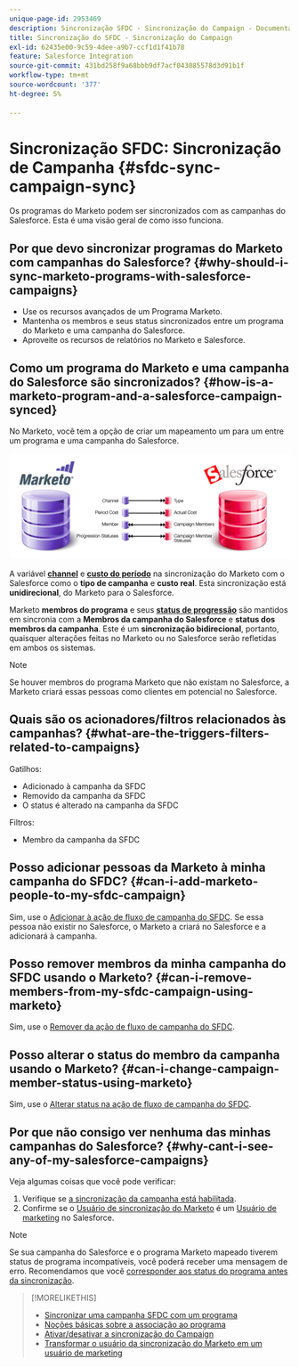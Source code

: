 ```yaml
---
unique-page-id: 2953469
description: Sincronização SFDC - Sincronização do Campaign - Documentação do Marketo - Documentação do produto
title: Sincronização do SFDC - Sincronização do Campaign
exl-id: 62435e00-9c59-4dee-a9b7-ccf1d1f41b78
feature: Salesforce Integration
source-git-commit: 431bd258f9a68bbb9df7acf043085578d3d91b1f
workflow-type: tm+mt
source-wordcount: '377'
ht-degree: 5%

---
```


# Sincronização SFDC: Sincronização de Campanha {#sfdc-sync-campaign-sync}

Os programas do Marketo podem ser sincronizados com as campanhas do Salesforce. Esta é uma visão geral de como isso funciona.

## Por que devo sincronizar programas do Marketo com campanhas do Salesforce? {#why-should-i-sync-marketo-programs-with-salesforce-campaigns}

* Use os recursos avançados de um Programa Marketo.
* Mantenha os membros e seus status sincronizados entre um programa do Marketo e uma campanha do Salesforce.
* Aproveite os recursos de relatórios no Marketo e Salesforce.

## Como um programa do Marketo e uma campanha do Salesforce são sincronizados? {#how-is-a-marketo-program-and-a-salesforce-campaign-synced}

No Marketo, você tem a opção de criar um mapeamento um para um entre um programa e uma campanha do Salesforce.

![](assets/image2015-7-8-9-3a43-3a8.png)

A variável **[channel](/help/marketo/product-docs/administration/tags/create-a-program-channel.md)** e **[custo do período](/help/marketo/product-docs/core-marketo-concepts/programs/working-with-programs/understanding-period-costs.md)** na sincronização do Marketo com o Salesforce como o **tipo de campanha** e **custo real**. Esta sincronização está **unidirecional**, do Marketo para o Salesforce.

Marketo **membros do programa** e seus **[status de progressão](/help/marketo/product-docs/core-marketo-concepts/programs/creating-programs/understanding-program-membership.md)** são mantidos em sincronia com a **Membros da campanha do Salesforce** e **status dos membros da campanha**. Este é um **sincronização bidirecional**, portanto, quaisquer alterações feitas no Marketo ou no Salesforce serão refletidas em ambos os sistemas.

>[!NOTE]
>
>Se houver membros do programa Marketo que não existam no Salesforce, a Marketo criará essas pessoas como clientes em potencial no Salesforce.

## Quais são os acionadores/filtros relacionados às campanhas? {#what-are-the-triggers-filters-related-to-campaigns}

Gatilhos:

* Adicionado à campanha da SFDC
* Removido da campanha da SFDC
* O status é alterado na campanha da SFDC

Filtros:

* Membro da campanha da SFDC

## Posso adicionar pessoas da Marketo à minha campanha do SFDC? {#can-i-add-marketo-people-to-my-sfdc-campaign}

Sim, use o [Adicionar à ação de fluxo de campanha do SFDC](/help/marketo/product-docs/core-marketo-concepts/smart-campaigns/salesforce-flow-actions/add-to-sfdc-campaign.md). Se essa pessoa não existir no Salesforce, o Marketo a criará no Salesforce e a adicionará à campanha.

## Posso remover membros da minha campanha do SFDC usando o Marketo? {#can-i-remove-members-from-my-sfdc-campaign-using-marketo}

Sim, use o [Remover da ação de fluxo de campanha do SFDC](/help/marketo/product-docs/core-marketo-concepts/smart-campaigns/salesforce-flow-actions/remove-from-sfdc-campaign.md).

## Posso alterar o status do membro da campanha usando o Marketo? {#can-i-change-campaign-member-status-using-marketo}

Sim, use o [Alterar status na ação de fluxo de campanha do SFDC](/help/marketo/product-docs/core-marketo-concepts/smart-campaigns/salesforce-flow-actions/change-status-in-sfdc-campaign.md).

## Por que não consigo ver nenhuma das minhas campanhas do Salesforce? {#why-cant-i-see-any-of-my-salesforce-campaigns}

Veja algumas coisas que você pode verificar:

1. Verifique se [a sincronização da campanha está habilitada](/help/marketo/product-docs/crm-sync/salesforce-sync/setup/optional-steps/enable-disable-campaign-sync.md).
1. Confirme se o [Usuário de sincronização do Marketo](/help/marketo/product-docs/crm-sync/salesforce-sync/setup/enterprise-unlimited-edition/step-2-of-3-create-a-salesforce-user-for-marketo-enterprise-unlimited.md) é um [Usuário de marketing](/help/marketo/product-docs/crm-sync/salesforce-sync/setup/optional-steps/enable-disable-campaign-sync/make-marketo-sync-user-a-marketing-user.md) no Salesforce.

>[!NOTE]
>
>Se sua campanha do Salesforce e o programa Marketo mapeado tiverem status de programa incompatíveis, você poderá receber uma mensagem de erro. Recomendamos que você [corresponder aos status do programa antes da sincronização](/help/marketo/product-docs/crm-sync/salesforce-sync/sfdc-sync-details/how-to-match-program-statuses-and-salesforce-campaign-statuses-prior-to-sync.md).

>[!MORELIKETHIS]
>
>* [Sincronizar uma campanha SFDC com um programa](/help/marketo/product-docs/core-marketo-concepts/programs/working-with-programs/sync-an-sfdc-campaign-with-a-program.md)
>* [Noções básicas sobre a associação ao programa](/help/marketo/product-docs/core-marketo-concepts/programs/creating-programs/understanding-program-membership.md)
>* [Ativar/desativar a sincronização do Campaign](/help/marketo/product-docs/crm-sync/salesforce-sync/setup/optional-steps/enable-disable-campaign-sync.md)
>* [Transformar o usuário da sincronização do Marketo em um usuário de marketing](/help/marketo/product-docs/crm-sync/salesforce-sync/setup/optional-steps/enable-disable-campaign-sync/make-marketo-sync-user-a-marketing-user.md)
